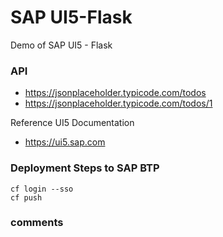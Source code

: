 # SAP UI5-Flask
Demo of SAP UI5 - Flask


### API 
* https://jsonplaceholder.typicode.com/todos
* https://jsonplaceholder.typicode.com/todos/1

Reference UI5 Documentation
* https://ui5.sap.com


### Deployment Steps to SAP BTP

```
cf login --sso
cf push
```


### comments
